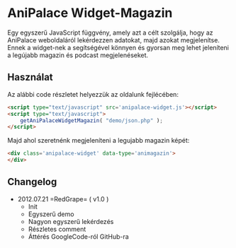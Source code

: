 AniPalace Widget-Magazin
========================

Egy egyszerű JavaScript függvény, amely azt a célt szolgálja, hogy az AniPalace weboldaláról lekérdezzen adatokat, majd azokat megjelenítse.
Ennek a widget-nek a segítségével könnyen és gyorsan meg lehet jeleníteni a legújabb magazin és podcast megjelenéseket.

Használat
---------

Az alábbi code részletet helyezzük az oldalunk fejlécében:
```html
<script type="text/javascript" src='anipalace-widget.js'></script>
<script type="text/javascript">
	getAniPalaceWidgetMagazin( "demo/json.php" );
</script>
```

Majd ahol szeretnénk megjeleníteni a legujabb magazin képét:
```html
<div class='anipalace-widget' data-type='animagazin'> 
</div>
```


Changelog
---------

- 2012.07.21 =RedGrape= ( v1.0 )
	- Init
	- Egyszerű demo
	- Nagyon egyszerű lekérdezés
	- Részletes comment
	- Áttérés GoogleCode-ról GitHub-ra